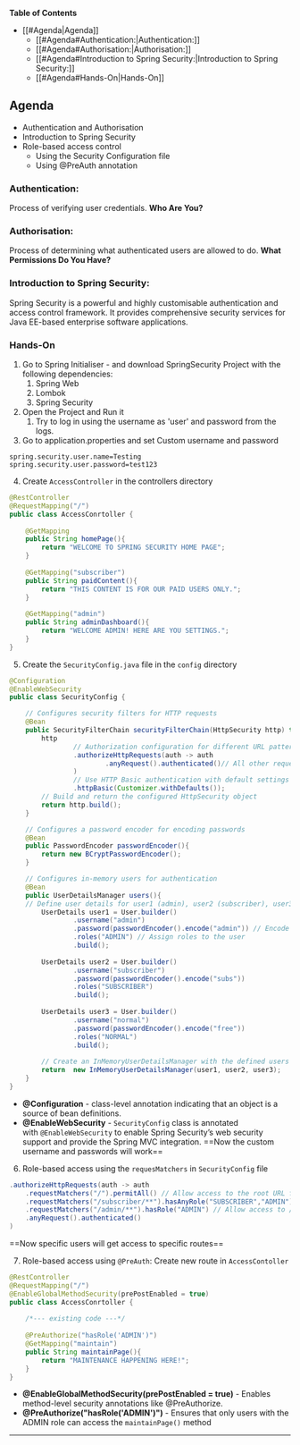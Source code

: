 
**Table of Contents**
- [[#Agenda|Agenda]]
	- [[#Agenda#Authentication:|Authentication:]]
	- [[#Agenda#Authorisation:|Authorisation:]]
	- [[#Agenda#Introduction to Spring Security:|Introduction to Spring Security:]]
	- [[#Agenda#Hands-On|Hands-On]]


## Agenda
- Authentication and Authorisation
- Introduction to Spring Security
- Role-based access control
	- Using the Security Configuration file
	- Using @PreAuth annotation

### Authentication: 
Process of verifying user credentials.
**Who Are You?**
### Authorisation: 
Process of determining what authenticated users are allowed to do.
**What Permissions Do You Have?**
### Introduction to Spring Security: 
Spring Security is a powerful and highly customisable authentication and access control framework. It provides comprehensive security services for Java EE-based enterprise software applications.

### Hands-On 

1. Go to Spring Initialiser - and download SpringSecurity Project with the following dependencies:
	1. Spring Web
	2. Lombok
	3. Spring Security
2. Open the Project and Run it 
	1. Try to log in using the username as 'user' and password from the logs.
3. Go to application.properties and set Custom username and password
```properties
spring.security.user.name=Testing 
spring.security.user.password=test123
```
4. Create `AccessController` in the controllers directory
```java
@RestController  
@RequestMapping("/")  
public class AccessConrtoller {  
  
    @GetMapping  
    public String homePage(){  
        return "WELCOME TO SPRING SECURITY HOME PAGE";  
    }  
  
    @GetMapping("subscriber")  
    public String paidContent(){  
        return "THIS CONTENT IS FOR OUR PAID USERS ONLY.";  
    }  
  
    @GetMapping("admin")  
    public String adminDashboard(){  
        return "WELCOME ADMIN! HERE ARE YOU SETTINGS.";  
    }  
}
```

5. Create the `SecurityConfig.java` file in the `config` directory
```java
@Configuration 
@EnableWebSecurity  
public class SecurityConfig {  

	// Configures security filters for HTTP requests
    @Bean  
    public SecurityFilterChain securityFilterChain(HttpSecurity http) throws Exception{  
        http  
		        // Authorization configuration for different URL patterns
                .authorizeHttpRequests(auth -> auth  
                        .anyRequest().authenticated()// All other requests require authentication
                )  
                // Use HTTP Basic authentication with default settings
                .httpBasic(Customizer.withDefaults());  
		// Build and return the configured HttpSecurity object
        return http.build();  
    }  

	// Configures a password encoder for encoding passwords
    @Bean  
    public PasswordEncoder passwordEncoder(){  
        return new BCryptPasswordEncoder();  
    }  

	// Configures in-memory users for authentication
    @Bean  
    public UserDetailsManager users(){  
    // Define user details for user1 (admin), user2 (subscriber), user3 (normal)
        UserDetails user1 = User.builder()  
                .username("admin") 
                .password(passwordEncoder().encode("admin")) // Encode password using the configured password encoder 
                .roles("ADMIN") // Assign roles to the user 
                .build(); 
  
        UserDetails user2 = User.builder()  
                .username("subscriber")  
                .password(passwordEncoder().encode("subs"))  
                .roles("SUBSCRIBER")  
                .build();  
  
        UserDetails user3 = User.builder()  
                .username("normal")  
                .password(passwordEncoder().encode("free"))  
                .roles("NORMAL")  
                .build();  
  
		// Create an InMemoryUserDetailsManager with the defined users
        return  new InMemoryUserDetailsManager(user1, user2, user3);  
    }  
}
```
- **@Configuration**  - class-level annotation indicating that an object is a source of bean definitions.
- **@EnableWebSecurity** - `SecurityConfig` class is annotated with `@EnableWebSecurity` to enable Spring Security’s web security support and provide the Spring MVC integration.
==Now the custom username and passwords will work==

6. Role-based access using the `requesMatchers` in `SecurityConfig` file
```java
.authorizeHttpRequests(auth -> auth 
	.requestMatchers("/").permitAll() // Allow access to the root URL for everyone 
	.requestMatchers("/subscriber/**").hasAnyRole("SUBSCRIBER","ADMIN") // Allow access to /subscriber/** for users with roles SUBSCRIBER or ADMIN
	.requestMatchers("/admin/**").hasRole("ADMIN") // Allow access to /admin/** for users with role ADMIN 
	.anyRequest().authenticated() 
)
```
==Now specific users will get access to specific routes==

7. Role-based access using `@PreAuth`:
Create new route in `AccessContoller`
```java
@RestController  
@RequestMapping("/")  
@EnableGlobalMethodSecurity(prePostEnabled = true)  
public class AccessConrtoller {  
  
    /*--- existing code ---*/
  
    @PreAuthorize("hasRole('ADMIN')")  
    @GetMapping("maintain")  
    public String maintainPage(){  
        return "MAINTENANCE HAPPENING HERE!";  
    }  
}
```
- **@EnableGlobalMethodSecurity(prePostEnabled = true)** -  Enables method-level security annotations like @PreAuthorize.
- **@PreAuthorize("hasRole('ADMIN')")** - Ensures that only users with the ADMIN role can access the `maintainPage()` method



---

